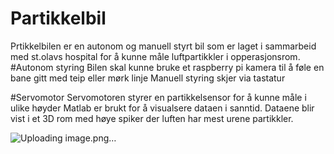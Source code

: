 # Partikkelbil

Prtikkelbilen er en autonom og manuell styrt bil som er laget i sammarbeid med st.olavs hospital for å kunne måle luftpartikkler i opperasjonsrom.
#Autonom styring
Bilen skal kunne bruke et raspberry pi kamera til å føle en bane gitt med teip eller mørk linje
Manuell styring skjer via tastatur

#Servomotor
Servomotoren styrer en partikkelsensor for å kunne måle i ulike høyder
Matlab er brukt for å visualsere dataen i sanntid. Dataene blir vist i et 3D rom med høye spiker der luften har mest urene partikkler.

![Uploading image.png…]()

